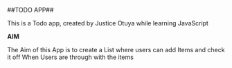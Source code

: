 ##TODO APP##

This is a Todo app, created by Justice Otuya while learning JavaScript

**AIM**

The Aim of this App is to create a List where users can add Items and check it off When Users are through 
with the items